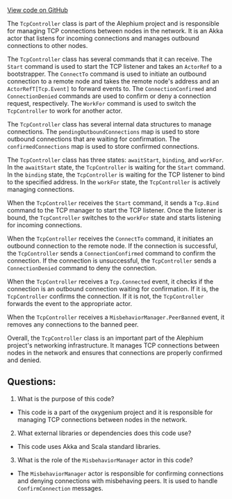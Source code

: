 [View code on GitHub](https://github.com/oxygenium/oxygenium/flow/src/main/scala/org/oxygenium/flow/network/TcpController.scala)

The `TcpController` class is part of the Alephium project and is responsible for managing TCP connections between nodes in the network. It is an Akka actor that listens for incoming connections and manages outbound connections to other nodes. 

The `TcpController` class has several commands that it can receive. The `Start` command is used to start the TCP listener and takes an `ActorRef` to a bootstrapper. The `ConnectTo` command is used to initiate an outbound connection to a remote node and takes the remote node's address and an `ActorRefT[Tcp.Event]` to forward events to. The `ConnectionConfirmed` and `ConnectionDenied` commands are used to confirm or deny a connection request, respectively. The `WorkFor` command is used to switch the `TcpController` to work for another actor.

The `TcpController` class has several internal data structures to manage connections. The `pendingOutboundConnections` map is used to store outbound connections that are waiting for confirmation. The `confirmedConnections` map is used to store confirmed connections. 

The `TcpController` class has three states: `awaitStart`, `binding`, and `workFor`. In the `awaitStart` state, the `TcpController` is waiting for the `Start` command. In the `binding` state, the `TcpController` is waiting for the TCP listener to bind to the specified address. In the `workFor` state, the `TcpController` is actively managing connections.

When the `TcpController` receives the `Start` command, it sends a `Tcp.Bind` command to the TCP manager to start the TCP listener. Once the listener is bound, the `TcpController` switches to the `workFor` state and starts listening for incoming connections.

When the `TcpController` receives the `ConnectTo` command, it initiates an outbound connection to the remote node. If the connection is successful, the `TcpController` sends a `ConnectionConfirmed` command to confirm the connection. If the connection is unsuccessful, the `TcpController` sends a `ConnectionDenied` command to deny the connection.

When the `TcpController` receives a `Tcp.Connected` event, it checks if the connection is an outbound connection waiting for confirmation. If it is, the `TcpController` confirms the connection. If it is not, the `TcpController` forwards the event to the appropriate actor.

When the `TcpController` receives a `MisbehaviorManager.PeerBanned` event, it removes any connections to the banned peer.

Overall, the `TcpController` class is an important part of the Alephium project's networking infrastructure. It manages TCP connections between nodes in the network and ensures that connections are properly confirmed and denied.
## Questions: 
 1. What is the purpose of this code?
- This code is a part of the oxygenium project and it is responsible for managing TCP connections between nodes in the network.

2. What external libraries or dependencies does this code use?
- This code uses Akka and Scala standard libraries.

3. What is the role of the `MisbehaviorManager` actor in this code?
- The `MisbehaviorManager` actor is responsible for confirming connections and denying connections with misbehaving peers. It is used to handle `ConfirmConnection` messages.